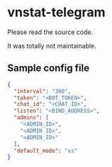 # vnstat-telegram

Please read the source code.

It was totally not maintainable.


## Sample config file

```json
{
  "interval": "300",
  "token": "<BOT_TOKEN>",
  "chat_id": "<CHAT_ID>",
  "listen": "<BIND_ADDRESS>",
  "admins": [
    "<ADMIN_ID>",
    "<ADMIN_ID>",
    "<ADMIN_ID>"
  ],
  "default_mode": "vs"
}
```
